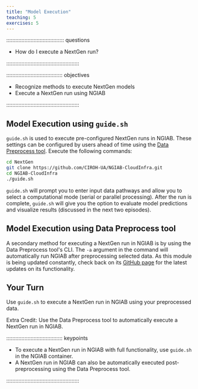 ```yaml
---
title: "Model Execution"
teaching: 5
exercises: 5
---
```


:::::::::::::::::::::::::::::::::::::: questions 

- How do I execute a NextGen run?

::::::::::::::::::::::::::::::::::::::::::::::::

::::::::::::::::::::::::::::::::::::: objectives

- Recognize methods to execute NextGen models
- Execute a NextGen run using NGIAB

::::::::::::::::::::::::::::::::::::::::::::::::

## Model Execution using `guide.sh`

`guide.sh` is used to execute pre-configured NextGen runs in NGIAB. These settings can be configured by users ahead of time using the [Data Preprocess tool](/data-preparation.html). Execute the following commands:

``` bash
cd NextGen
git clone https://github.com/CIROH-UA/NGIAB-CloudInfra.git
cd NGIAB-CloudInfra
./guide.sh
```

`guide.sh` will prompt you to enter input data pathways and allow you to select a computational mode (serial or parallel processing). After the run is complete, `guide.sh` will give you the option to evaluate model predictions and visualize results (discussed in the next two episodes).

## Model Execution using Data Preprocess tool
A secondary method for executing a NextGen run in NGIAB is by using the Data Preprocess tool's CLI. The `-a` argument in the command will automatically run NGIAB after preprocessing selected data. As this module is being updated constantly, check back on its [GitHub page](https://github.com/CIROH-UA/NGIAB_data_preprocess) for the latest updates on its functionality.


## Your Turn

Use `guide.sh` to execute a NextGen run in NGIAB using your preprocessed data.

Extra Credit: Use the Data Preprocess tool to automatically execute a NextGen run in NGIAB.

::::::::::::::::::::::::::::::::::::: keypoints 

- To execute a NextGen run in NGIAB with full functionality, use `guide.sh` in the NGIAB container.
- A NextGen run in NGIAB can also be automatically executed post-preprocessing using the Data Preprocess tool.

::::::::::::::::::::::::::::::::::::::::::::::::

[r-markdown]: https://rmarkdown.rstudio.com/
